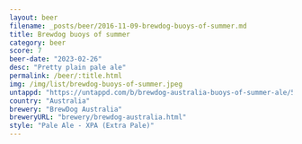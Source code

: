 ```yaml
---
layout: beer
filename: _posts/beer/2016-11-09-brewdog-buoys-of-summer.md
title: Brewdog buoys of summer
category: beer
score: 7
beer-date: "2023-02-26"
desc: "Pretty plain pale ale"
permalink: /beer/:title.html
img: /img/list/brewdog-buoys-of-summer.jpeg
untappd: "https://untappd.com/b/brewdog-australia-buoys-of-summer-ale/5075127"
country: "Australia"
brewery: "BrewDog Australia"
breweryURL: "brewery/brewdog-australia.html"
style: "Pale Ale - XPA (Extra Pale)"
---
```

